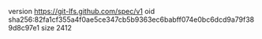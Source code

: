 version https://git-lfs.github.com/spec/v1
oid sha256:82fa1cf355a4f0ae5ce347cb5b9363ec6babff074e0bc6dcd9a79f389d8c97e1
size 2412
